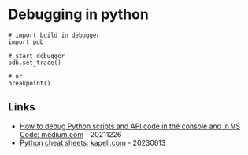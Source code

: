 # Debugging in python

```python3
# import build in debugger
import pdb

# start debugger
pdb.set_trace()

# or
breakpoint()
```

## Links

* [How to debug Python scripts and API code in the console and in VS Code: medium.com](https://lynn-kwong.medium.com/how-to-debug-python-scripts-and-api-code-in-the-console-and-in-vs-code-a0b825ad7d41) - 20211226
* [Python cheat sheets: kapeli.com](https://kapeli.com/cheat_sheets/Python_Debugger.docset/Contents/Resources/Documents/index) - 20230613
